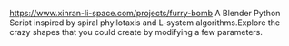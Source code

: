 https://www.xinran-li-space.com/projects/furry-bomb
A Blender Python Script inspired by spiral phyllotaxis and L-system algorithms.Explore the crazy shapes that you could create by modifying a few parameters. 
